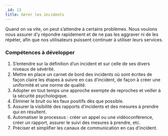 ```yaml
---
_id: 13
title: Gérer les incidents
---
```


Quand on va vite, on peut s’attendre à certains problèmes. Nous voulons nous assurer d’y répondre rapidement et de ne pas les aggraver ni de les répéter, afin que nos utilisateurs puissent continuer à utiliser leurs services.

<h3>Compétences à développer</h3>

1. S’entendre sur la définition d’un incident et sur celle de ses divers niveaux de sévérité.
1. Mettre en place un carnet de bord des incidents où sont écrites de façon claire les étapes à suivre en cas d’incident, de façon à créer une uniformité et une norme de qualité.
1. Adopter en tout temps une approche exempte de reproches et veiller à la sécurité psychologique.
1. Éliminer le bruit ou les faux positifs dès que possible.
1. Assurer la visibilité des rapports d’incidents et des mesures à prendre qui en résultent.
1. Automatiser le processus : créer un appel ou une vidéoconférence, créer un rapport, assurer le suivi des mesures à prendre, etc.
1. Préciser et simplifier les canaux de communication en cas d’incident.
